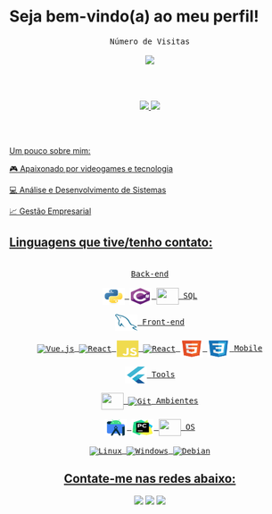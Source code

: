 ## <h1 align="left"> Seja bem-vindo(a) ao meu perfil! </h1>

<div align="center">
  <kbd align="center"> 
    <kbd>Número de Visitas</kbd>
    <br/><br/>
    <img src="https://profile-counter.glitch.me/MarcosGardinali/count.svg"></p>
  </kbd>
</div>

<br/><br/>

<div align="center">
  <a href="https://github.com/MarcosGardinali">
  <img height="170em" src="https://github-readme-stats.vercel.app/api?username=MarcosGardinali&show_icons=true&theme=dark&include_all_commits=true&count_private=true"/>
  <img height="170em" src="https://github-readme-stats.vercel.app/api/top-langs/?username=MarcosGardinali&layout=compact&langs_count=7&theme=dark"/>
</div>

<br/><br/>
  
Um pouco sobre mim:

&#127918; Apaixonado por videogames e tecnologia

💻 Análise e Desenvolvimento de Sistemas

📈 Gestão Empresarial

## Linguagens que tive/tenho contato:
<div align="center">
  <div style="display: inline_block"><br>
  <kbd align="center"> 
    <kbd>Back-end</kbd>
    <br/><br/>
    <img align="center" alt="Python" height="30" width="40" src="https://raw.githubusercontent.com/devicons/devicon/master/icons/python/python-original.svg">
    <img align="center" alt="Csharp" height="30" width="40" src="https://raw.githubusercontent.com/devicons/devicon/master/icons/csharp/csharp-original.svg">
    <img align="center" height="30" width="40" src="https://cdn.jsdelivr.net/gh/devicons/devicon/icons/java/java-original.svg">
  </kbd>
  <kbd align="center"> 
    <kbd>SQL</kbd>
    <br/><br/>
    <img align="center" alt="MySQL" height="30" width="40" src="https://raw.githubusercontent.com/devicons/devicon/master/icons/mysql/mysql-original.svg">
  </kbd>
  <kbd align="center">
    <kbd>Front-end</kbd>
    <br/><br/>
    <img align="center" alt="Vue.js" height="30" width="40" src="https://cdn.jsdelivr.net/gh/devicons/devicon@latest/icons/vuejs/vuejs-original-wordmark.svg">
    <img align="center" alt="React" height="30" width="40" src="https://cdn.jsdelivr.net/gh/devicons/devicon/icons/react/react-original.svg">
    <img align="center" alt="Js" height="30" width="40" src="https://raw.githubusercontent.com/devicons/devicon/master/icons/javascript/javascript-plain.svg">
    <img align="center" alt="React" height="30" width="40" src="https://cdn.jsdelivr.net/gh/devicons/devicon/icons/typescript/typescript-original.svg">
    <img align="center" alt="HTML" height="30" width="40" src="https://raw.githubusercontent.com/devicons/devicon/master/icons/html5/html5-original.svg">
    <img align="center" alt="CSS" height="30" width="40" src="https://raw.githubusercontent.com/devicons/devicon/master/icons/css3/css3-original.svg">
  </kbd>
  <kbd align="center"> 
    <kbd>Mobile</kbd>
    <br/><br/>
    <img align="center" alt="Flutter" height="30" width="40" src="https://raw.githubusercontent.com/devicons/devicon/master/icons/flutter/flutter-original.svg">
  </kbd>
  <kbd align="center"> 
    <kbd>Tools</kbd>
    <br/><br/>
    <img align="center" height="30" width="40" src="https://cdn.jsdelivr.net/gh/devicons/devicon/icons/github/github-original.svg" />
    <img align="center" alt="Git" height="30" width="40" src="https://cdn.jsdelivr.net/gh/devicons/devicon/icons/git/git-plain-wordmark.svg">
  </kbd>
  <kbd align="center"> 
    <kbd>Ambientes</kbd>
    <br/><br/>
    <img align="center" alt="Android Studio" height="30" width="40" src="https://raw.githubusercontent.com/devicons/devicon/master/icons/androidstudio/androidstudio-original.svg">
    <img align="center" alt="PyCharm" height="30" width="40" src="https://raw.githubusercontent.com/devicons/devicon/master/icons/pycharm/pycharm-original.svg">
    <img align="center" height="30" width="40" src="https://cdn.jsdelivr.net/gh/devicons/devicon/icons/vscode/vscode-original.svg" />
  </kbd>
  <kbd align="center"> 
    <kbd>OS</kbd>
    <br/><br/>
    <img align="center" alt="Linux" height="30" width="40" src="https://cdn.jsdelivr.net/gh/devicons/devicon@latest/icons/linux/linux-original.svg">
    <img align="center" alt="Windows" height="30" width="40" src="https://cdn.jsdelivr.net/gh/devicons/devicon@latest/icons/windows11/windows11-original.svg">
    <img align="center" alt="Debian" height="30" width="40" src="https://cdn.jsdelivr.net/gh/devicons/devicon@latest/icons/debian/debian-original.svg">
  </kbd>
</div>

## Contate-me nas redes abaixo: 
<div align="center"> 
  <a href="https://www.instagram.com/m_gardinali.21/" target="_blank"><img src="https://img.shields.io/badge/-Instagram-%23E4405F?style=for-the-badge&logo=instagram&logoColor=white" target="_blank"></a>
  <a href = "mailto:marcosgardinali21@outlook.com"><img src="https://img.shields.io/badge/Microsoft_Outlook-0078D4?style=for-the-badge&logo=microsoft-outlook&logoColor=white" target="_blank"></a>
  <a href="https://www.linkedin.com/in/marcos-gardinali" target="_blank"><img src="https://img.shields.io/badge/-LinkedIn-%230077B5?style=for-the-badge&logo=linkedin&logoColor=white" target="_blank"></a>
</div>

